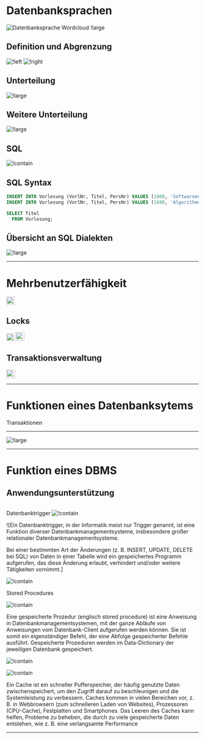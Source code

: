 # Datenbanksprachen
![Datenbanksprache Wordcloud !large](https://as2.ftcdn.net/v2/jpg/00/61/67/71/1000_F_61677142_9l7GExCaq4ud0o35xOB5ffA68xc7qToq.jpg)


## Definition und Abgrenzung
<!-- Abgrenzung zu Abfragesprachen-->
<!--
- Turing-complete (es lässt sich theoretisch jede Funktion berechnen)
- keine klassische Programmiersprache -> es kann keine Anwendungssoftware damit geschrieben werden
- Mit Hilfe der Datenbanksprache kommuniziert ein Benutzer oder auch ein Programm mit der Datenbank bzw. dem Datenbankmanagementsystem
-->
![!left](https://i.imgur.com/rvtGeSA.png)
![!right](https://cdni.iconscout.com/illustration/premium/thumb/database-management-10216063-8266093.png)


## Unterteilung
<!--
Data Manipulation Language (DML, deutsch „Datenverarbeitungssprache“): Sprache oder Sprachteile für das Abfragen, Einfügen, Ändern oder Löschen von Nutzdaten (Schlüssel-Wert-Paare)
-->
<!--
Data Definition Language (DDL, deutsch „Datenbeschreibungssprache“): Sprache oder Sprachteile für das Anlegen, Ändern und Löschen von Datenstrukturen ( Tabellen, z.B. Entwurf der Spalten )
-->
<!--
Data Control Language (DCL, deutsch „Datenaufsichtssprache“): Sprache oder Sprachteile für die Zugriffskontrolle (Sicherheit)
-->
![!large](https://k21academy.com/wp-content/uploads/2022/02/SQL_Diagram-1024x972.png)


## Weitere Unterteilung
<!--
Kategorie Data Query Language (DQL) (oder auch DRL) für die Abfrage von Daten
 -> Diese Einteilung ist jedoch nicht allgemein anerkannt (gehört eigentlich zu DML)

Einen weiteren Sonderfall bilden die Sprachelemente zur Arbeit mit Transaktionen, die uneinheitlich entweder der DML, der DCL oder einer eigenen Kategorie Transaction Control Language (TCL) zugeordnet werden

Transaktion: logische Einheit, Folge von Programmierschritten,
		wird vollständig und fehlerfrei oder gar nicht ausgeführt.
-->
![!large](https://k21academy.com/wp-content/uploads/2022/02/SQL_Diagram-1024x972.png)


## SQL
<!--
SQL selbst schreibt nicht vor, wie die Befehle implementiert werden
-> sagt nur was passieren soll ( Entwurf )
weitverbreitete normierte Sprache
-->
![!contain](https://upload.wikimedia.org/wikipedia/commons/thumb/a/ad/SQL.png/500px-SQL.png)


## SQL Syntax
<!-- Am Beispiel von SQL -->
```sql
INSERT INTO Vorlesung (VorlNr, Titel, PersNr) VALUES (1000, 'Softwareentwicklung 1', 12);
INSERT INTO Vorlesung (VorlNr, Titel, PersNr) VALUES (1600, 'Algorithmen', 12);
```

```sql
SELECT Titel
  FROM Vorlesung;
```



## Übersicht an SQL Dialekten
<!-- Es gibt auch andere Datenbanksprachen neben SQL, jedoch seltener benutzt -->
<!-- Elefant: PostgreSQL -->
![!large](https://www.c-sharpcorner.com/article/what-are-sql-dialects-with-example/Images/1676870252163%20(Small).png)

---

# Mehrbenutzerfähigkeit
<img src = "https://img.freepik.com/vektoren-premium/mehrere-personen-nutzen-die-vpn-technologie-auf-geraeten-um-die-online-privatsphaere-und-sicherheit-zu-gewaehrleisten_538213-147143.jpg" width = 21> 


## Locks
<img src = "https://media.istockphoto.com/id/2157164022/de/foto/hackerangriff-oder-sicherheitsverletzung-cybercrime-konzept-datenschutz.jpg?s=612x612&w=0&k=20&c=QlgdSLHP-KFt-ka6k36fDryKaJJ6wLIy1mnru7tUHwU=" width = 20 >



<img src = "https://www.kleingarten.de/img/newsletter/23-04/tipps-protokoll-beitrag.jpeg" width = 23> 


## Transaktionsverwaltung 
<img src = "https://www.chemicals.co.uk/wp-content/uploads/2022/01/acids-with-different-phs-1024x568-1.jpg" width = 23>


---

# Funktionen eines Datenbanksytems

Transaktionen

---

 ![!large](https://cdn1.site-media.eu/images/2048%2C2522x1330%2B0%2B86/7172872/der-hase-und-der-igel.jpg)

---

# Funktion eines DBMS
## Anwendungsunterstützung
<img source=https://upload.wikimedia.org/wikipedia/commons/thumb/4/4e/Linearicons_database.svg/1024px-Linearicons_database.png>


Datenbanktrigger
![!contain](https://datascientest.com/de/files/2023/09/trigger-sql.png)

![Ein Datenbanktrigger, in der Informatik meist nur Trigger genannt, ist eine Funktion diverser Datenbankmanagementsysteme, insbesondere großer relationaler Datenbankmanagementsysteme.

Bei einer bestimmten Art der Änderungen (z. B. INSERT, UPDATE, DELETE bei SQL) von Daten in einer Tabelle wird ein gespeichertes Programm aufgerufen, das diese Änderung erlaubt, verhindert und/oder weitere Tätigkeiten vornimmt.]


![!contain](https://www.j-breuer.de/blog/wp-content/uploads/2012/07/mysql-workbench-trigger.gif)



Stored Procedures

![!contain](https://www.sqlservertutorial.net/wp-content/uploads/SQL-Server-Stored-Procedure-Compiling.png)

Eine gespeicherte Prozedur (englisch stored procedure) ist eine Anweisung in Datenbankmanagementsystemen, mit der ganze Abläufe von Anweisungen vom Datenbank-Client aufgerufen werden können. Sie ist somit ein eigenständiger Befehl, der eine Abfolge gespeicherter Befehle ausführt. Gespeicherte Prozeduren werden im Data-Dictionary der jeweiligen Datenbank gespeichert. 


![!contain](https://www.revealbi.io/wp-content/uploads/2021/08/what-is-stored-procedure.png)


![!contain](https://kinsta.com/wp-content/uploads/2020/03/How-Web-Cache-Works.png)

Ein Cache ist ein schneller Pufferspeicher, der häufig genutzte Daten zwischenspeichert, um den Zugriff darauf zu beschleunigen und die Systemleistung zu verbessern. Caches kommen in vielen Bereichen vor, z. B. in Webbrowsern (zum schnelleren Laden von Websites), Prozessoren (CPU-Cache), Festplatten und Smartphones. Das Leeren des Caches kann helfen, Probleme zu beheben, die durch zu viele gespeicherte Daten entstehen, wie z. B. eine verlangsamte Performance

---

